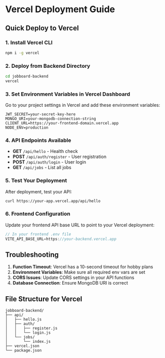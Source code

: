 # Vercel Deployment Guide

## Quick Deploy to Vercel

### 1. Install Vercel CLI
```bash
npm i -g vercel
```

### 2. Deploy from Backend Directory
```bash
cd jobboard-backend
vercel
```

### 3. Set Environment Variables in Vercel Dashboard
Go to your project settings in Vercel and add these environment variables:

```
JWT_SECRET=your-secret-key-here
MONGO_URI=your-mongodb-connection-string
CLIENT_URL=https://your-frontend-domain.vercel.app
NODE_ENV=production
```

### 4. API Endpoints Available

- **GET** `/api/hello` - Health check
- **POST** `/api/auth/register` - User registration
- **POST** `/api/auth/login` - User login
- **GET** `/api/jobs` - List all jobs

### 5. Test Your Deployment

After deployment, test your API:
```bash
curl https://your-app.vercel.app/api/hello
```

### 6. Frontend Configuration

Update your frontend API base URL to point to your Vercel deployment:
```javascript
// In your frontend .env file
VITE_API_BASE_URL=https://your-backend.vercel.app
```

## Troubleshooting

1. **Function Timeout**: Vercel has a 10-second timeout for hobby plans
2. **Environment Variables**: Make sure all required env vars are set
3. **CORS Issues**: Update CORS settings in your API functions
4. **Database Connection**: Ensure MongoDB URI is correct

## File Structure for Vercel

```
jobboard-backend/
├── api/
│   ├── hello.js
│   ├── auth/
│   │   ├── register.js
│   │   └── login.js
│   └── jobs/
│       └── index.js
├── vercel.json
└── package.json
```

